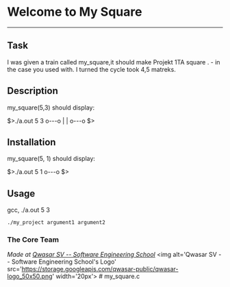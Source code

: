 # Welcome to My Square
***

## Task
I was given a train called my_square,it should make Projekt 1TA square . - in the case you used with. I turned the cycle took 4,5 matreks.

## Description

my_square(5,3) should display:

$>./a.out 5 3
o---o
|   |
o---o
$>

## Installation
my_square(5, 1) should display:

$>./a.out 5 1
o---o
$>

## Usage
gcc, ./a.out 5 3
```
./my_project argument1 argument2
```

### The Core Team


<span><i>Made at <a href='https://qwasar.io'>Qwasar SV -- Software Engineering School</a></i></span>
<span><img alt='Qwasar SV -- Software Engineering School's Logo' src='https://storage.googleapis.com/qwasar-public/qwasar-logo_50x50.png' width='20px'></span>
#   m y _ s q u a r e . c  
 